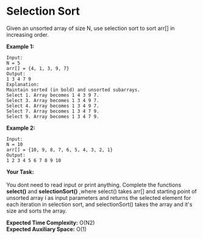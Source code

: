 # Selection Sort
Given an unsorted array of size N, use selection sort to sort arr[] in increasing order.

**Example 1:**
```
Input:
N = 5
arr[] = {4, 1, 3, 9, 7}
Output:
1 3 4 7 9
Explanation:
Maintain sorted (in bold) and unsorted subarrays.
Select 1. Array becomes 1 4 3 9 7.
Select 3. Array becomes 1 3 4 9 7.
Select 4. Array becomes 1 3 4 9 7.
Select 7. Array becomes 1 3 4 7 9.
Select 9. Array becomes 1 3 4 7 9.
```
**Example 2:**
```
Input:
N = 10
arr[] = {10, 9, 8, 7, 6, 5, 4, 3, 2, 1}
Output:
1 2 3 4 5 6 7 8 9 10
```
**Your Task:**<br>  
You dont need to read input or print anything. Complete the functions **select()** and **selectionSort()** ,where select() takes arr[] and starting point of unsorted array i as input parameters and returns the selected element for each iteration in selection sort, and selectionSort() takes the array and it's size and sorts the array.


**Expected Time Complexity:** O(N2)<br>
**Expected Auxiliary Space:** O(1)
